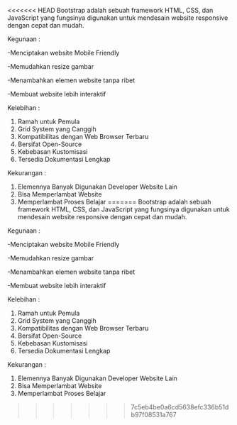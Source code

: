<<<<<<< HEAD
Bootstrap adalah sebuah framework HTML, CSS, dan JavaScript yang fungsinya digunakan untuk mendesain website responsive dengan cepat dan mudah.

Kegunaan :

-Menciptakan website Mobile Friendly 

-Memudahkan resize gambar

-Menambahkan elemen website tanpa ribet 

-Membuat website lebih interaktif

Kelebihan :

1. Ramah untuk Pemula
2. Grid System yang Canggih
3. Kompatibilitas dengan Web Browser Terbaru
4. Bersifat Open-Source
5. Kebebasan Kustomisasi
6. Tersedia Dokumentasi Lengkap

Kekurangan :

1. Elemennya Banyak Digunakan Developer Website Lain
2. Bisa Memperlambat Website
3. Memperlambat Proses Belajar
=======
Bootstrap adalah sebuah framework HTML, CSS, dan JavaScript yang fungsinya digunakan untuk mendesain website responsive dengan cepat dan mudah.

Kegunaan :

-Menciptakan website Mobile Friendly 

-Memudahkan resize gambar

-Menambahkan elemen website tanpa ribet 

-Membuat website lebih interaktif

Kelebihan :

1. Ramah untuk Pemula
2. Grid System yang Canggih
3. Kompatibilitas dengan Web Browser Terbaru
4. Bersifat Open-Source
5. Kebebasan Kustomisasi
6. Tersedia Dokumentasi Lengkap

Kekurangan :

1. Elemennya Banyak Digunakan Developer Website Lain
2. Bisa Memperlambat Website
3. Memperlambat Proses Belajar
>>>>>>> 7c5eb4be0a6cd5638efc336b51db97f08531a767
